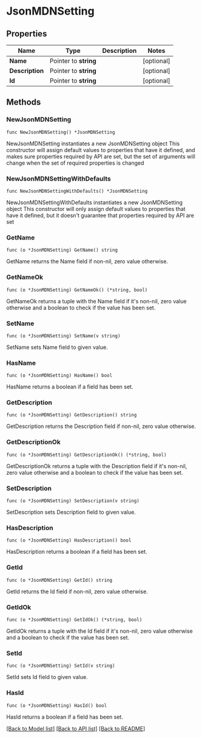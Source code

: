 # JsonMDNSetting

## Properties

Name | Type | Description | Notes
------------ | ------------- | ------------- | -------------
**Name** | Pointer to **string** |  | [optional] 
**Description** | Pointer to **string** |  | [optional] 
**Id** | Pointer to **string** |  | [optional] 

## Methods

### NewJsonMDNSetting

`func NewJsonMDNSetting() *JsonMDNSetting`

NewJsonMDNSetting instantiates a new JsonMDNSetting object
This constructor will assign default values to properties that have it defined,
and makes sure properties required by API are set, but the set of arguments
will change when the set of required properties is changed

### NewJsonMDNSettingWithDefaults

`func NewJsonMDNSettingWithDefaults() *JsonMDNSetting`

NewJsonMDNSettingWithDefaults instantiates a new JsonMDNSetting object
This constructor will only assign default values to properties that have it defined,
but it doesn't guarantee that properties required by API are set

### GetName

`func (o *JsonMDNSetting) GetName() string`

GetName returns the Name field if non-nil, zero value otherwise.

### GetNameOk

`func (o *JsonMDNSetting) GetNameOk() (*string, bool)`

GetNameOk returns a tuple with the Name field if it's non-nil, zero value otherwise
and a boolean to check if the value has been set.

### SetName

`func (o *JsonMDNSetting) SetName(v string)`

SetName sets Name field to given value.

### HasName

`func (o *JsonMDNSetting) HasName() bool`

HasName returns a boolean if a field has been set.

### GetDescription

`func (o *JsonMDNSetting) GetDescription() string`

GetDescription returns the Description field if non-nil, zero value otherwise.

### GetDescriptionOk

`func (o *JsonMDNSetting) GetDescriptionOk() (*string, bool)`

GetDescriptionOk returns a tuple with the Description field if it's non-nil, zero value otherwise
and a boolean to check if the value has been set.

### SetDescription

`func (o *JsonMDNSetting) SetDescription(v string)`

SetDescription sets Description field to given value.

### HasDescription

`func (o *JsonMDNSetting) HasDescription() bool`

HasDescription returns a boolean if a field has been set.

### GetId

`func (o *JsonMDNSetting) GetId() string`

GetId returns the Id field if non-nil, zero value otherwise.

### GetIdOk

`func (o *JsonMDNSetting) GetIdOk() (*string, bool)`

GetIdOk returns a tuple with the Id field if it's non-nil, zero value otherwise
and a boolean to check if the value has been set.

### SetId

`func (o *JsonMDNSetting) SetId(v string)`

SetId sets Id field to given value.

### HasId

`func (o *JsonMDNSetting) HasId() bool`

HasId returns a boolean if a field has been set.


[[Back to Model list]](../README.md#documentation-for-models) [[Back to API list]](../README.md#documentation-for-api-endpoints) [[Back to README]](../README.md)


